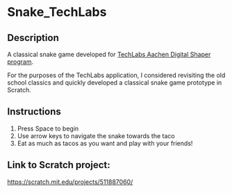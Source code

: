 # Snake_TechLabs

## Description
A classical snake game developed for [TechLabs Aachen Digital Shaper program](https://www.techlabs.org/location/aachen).

For the purposes of the TechLabs application, I considered revisiting the old school classics and quickly developed a classical snake game prototype in Scratch.

## Instructions
1. Press Space to begin
2. Use arrow keys to navigate the snake towards the taco
3. Eat as much as tacos as you want and play with your friends!

## Link to Scratch project:
https://scratch.mit.edu/projects/511887060/
